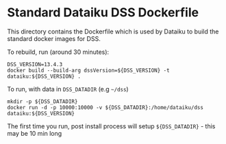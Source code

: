 # Standard Dataiku DSS Dockerfile

This directory contains the Dockerfile which is used by Dataiku to build the standard docker images for DSS.

To rebuild, run (around 30 minutes):

    DSS_VERSION=13.4.3
    docker build --build-arg dssVersion=${DSS_VERSION} -t dataiku:${DSS_VERSION} .

To run, with data in `DSS_DATADIR` (e.g `~/dss`)

    mkdir -p ${DSS_DATADIR}
    docker run -d -p 10000:10000 -v ${DSS_DATADIR}:/home/dataiku/dss dataiku:${DSS_VERSION}

The first time you run, post install process will setup `${DSS_DATADIR}` - this may be 10 min long
